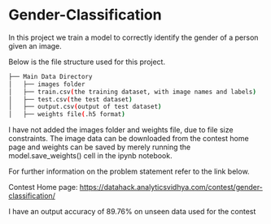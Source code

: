 # Gender-Classification

In this project we train a model to correctly identify the gender of a person given an image. 

Below is the file structure used for this project.

```bash
├── Main Data Directory
│   ├── images folder
│   ├── train.csv(the training dataset, with image names and labels)
│   ├── test.csv(the test dataset)
│   ├── output.csv(output of test dataset)
│   ├── weights file(.h5 format)
```
I have not added the images folder and weights file, due to file size constraints. The image data can be downloaded from the contest home page and weights can be saved by merely running the model.save_weights() cell in the ipynb notebook.

For further information on the problem statement refer to the link below.

Contest Home page: https://datahack.analyticsvidhya.com/contest/gender-classification/

I have an output accuracy of 89.76% on unseen data used for the contest

